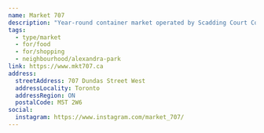 ```yaml
---
name: Market 707
description: "Year-round container market operated by Scadding Court Community Centre, featuring food vendors and small businesses."
tags:
  - type/market
  - for/food
  - for/shopping
  - neighbourhood/alexandra-park
link: https://www.mkt707.ca
address:
  streetAddress: 707 Dundas Street West
  addressLocality: Toronto
  addressRegion: ON
  postalCode: M5T 2W6
social:
  instagram: https://www.instagram.com/market_707/
---
```

